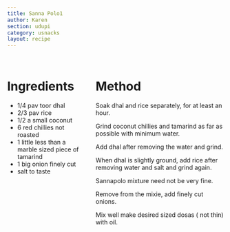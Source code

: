```yaml
---
title: Sanna Polo1
author: Karen
section: udupi
category: usnacks
layout: recipe
---
```


<br>
<div class='columns'> <div class='column is-one-third p-3' markdown='1'>

# Ingredients

* 1/4 pav toor dhal
* 2/3 pav rice
* 1/2 a small coconut
* 6 red chillies not roasted
* 1 little less than a marble sized piece of tamarind
* 1 big onion finely cut
* salt to taste

</div> <div class='column is-two-thirds p-3' markdown='1'>

# Method

Soak dhal and rice separately, for at least an hour.

Grind coconut chillies and tamarind as far as possible with minimum water.

Add dhal after removing the water and grind.

When dhal is slightly ground, add rice after removing water and salt and grind again.

Sannapolo mixture need not be very fine.

Remove from the mixie, add finely cut onions.

Mix well make desired sized dosas ( not thin) with oil.



</div> </div>
